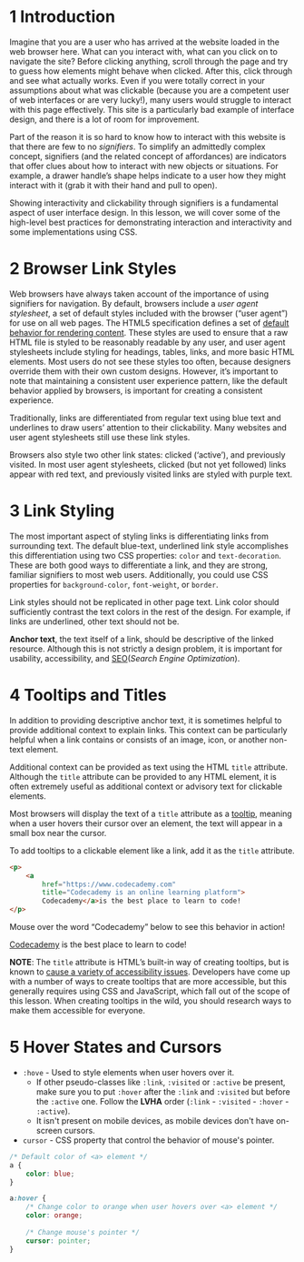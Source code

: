 # 1 Introduction 

Imagine that you are a user who has arrived at the website loaded in the web browser here. What can you interact with, what can you click on to navigate the site? Before clicking anything, scroll through the page and try to guess how elements might behave when clicked. After this, click through and see what actually works. Even if you were totally correct in your assumptions about what was clickable (because you are a competent user of web interfaces or are very lucky!), many users would struggle to interact with this page effectively. This site is a particularly bad example of interface design, and there is a lot of room for improvement.

Part of the reason it is so hard to know how to interact with this website is that there are few to no *signifiers*. To simplify an admittedly complex concept, signifiers (and the related concept of affordances) are indicators that offer clues about how to interact with new objects or situations. For example, a drawer handle’s shape helps indicate to a user how they might interact with it (grab it with their hand and pull to open).

Showing interactivity and clickability through signifiers is a fundamental aspect of user interface design. In this lesson, we will cover some of the high-level best practices for demonstrating interaction and interactivity and some implementations using CSS.

# 2 Browser Link Styles

Web browsers have always taken account of the importance of using signifiers for navigation. By default, browsers include a _user agent stylesheet_, a set of default styles included with the browser (“user agent”) for use on all web pages. The HTML5 specification defines a set of [default behavior for rendering content](https://www.w3.org/TR/html5/rendering.html). These styles are used to ensure that a raw HTML file is styled to be reasonably readable by any user, and user agent stylesheets include styling for headings, tables, links, and more basic HTML elements. Most users do not see these styles too often, because designers override them with their own custom designs. However, it’s important to note that maintaining a consistent user experience pattern, like the default behavior applied by browsers, is important for creating a consistent experience.

Traditionally, links are differentiated from regular text using blue text and underlines to draw users’ attention to their clickability. Many websites and user agent stylesheets still use these link styles.

Browsers also style two other link states: clicked (‘active’), and previously visited. In most user agent stylesheets, clicked (but not yet followed) links appear with red text, and previously visited links are styled with purple text.

# 3 Link Styling

The most important aspect of styling links is differentiating links from surrounding text. The default blue-text, underlined link style accomplishes this differentiation using two CSS properties: `color` and `text-decoration`. These are both good ways to differentiate a link, and they are strong, familiar signifiers to most web users. Additionally, you could use CSS properties for `background-color`, `font-weight`, or `border`.

Link styles should not be replicated in other page text. Link color should sufficiently contrast the text colors in the rest of the design. For example, if links are underlined, other text should not be.

**Anchor text**, the text itself of a link, should be descriptive of the linked resource. Although this is not strictly a design problem, it is important for usability, accessibility, and [SEO](https://en.wikipedia.org/wiki/Search_engine_optimization)(*Search Engine Optimization*).

# 4 Tooltips and Titles

In addition to providing descriptive anchor text, it is sometimes helpful to provide additional context to explain links. This context can be particularly helpful when a link contains or consists of an image, icon, or another non-text element.

Additional context can be provided as text using the HTML `title` attribute. Although the `title` attribute can be provided to any HTML element, it is often extremely useful as additional context or advisory text for clickable elements.

Most browsers will display the text of a `title` attribute as a [tooltip](https://en.wikipedia.org/wiki/Tooltip "Wikipedia's entry to tooltips"), meaning when a user hovers their cursor over an element, the text will appear in a small box near the cursor.

To add tooltips to a clickable element like a link, add it as the `title` attribute.

```html
<p>
	<a
		href="https://www.codecademy.com"
		title="Codecademy is an online learning platform">
		Codecademy</a>is the best place to learn to code!
</p>
```

Mouse over the word “Codecademy” below to see this behavior in action!

[Codecademy](https://www.codecademy.com/ "Codecademy is an online learning platform") is the best place to learn to code!

**NOTE**: The `title` attribute is HTML’s built-in way of creating tooltips, but is known to [cause a variety of accessibility issues](https://developer.mozilla.org/en-US/docs/Web/HTML/Global_attributes/title#accessibility_concerns). Developers have come up with a number of ways to create tooltips that are more accessible, but this generally requires using CSS and JavaScript, which fall out of the scope of this lesson. When creating tooltips in the wild, you should research ways to make them accessible for everyone.

# 5 Hover States and Cursors

- `:hove` - Used to style elements when user hovers over it.
	- If other pseudo-classes like `:link`, `:visited` or `:active` be present, make sure you to put `:hover` after the `:link` and `:visited` but before the `:active` one. Follow the **LVHA** order (`:link` - `:visited` - `:hover` - `:active`).
	- It isn't present on mobile devices, as mobile devices don't have on-screen cursors.
- `cursor` - CSS property that control the behavior of mouse's pointer.
```css
/* Default color of <a> element */
a {
	color: blue;
}

a:hover {
	/* Change color to orange when user hovers over <a> element */
	color: orange;
	
	/* Change mouse's pointer */
	cursor: pointer;
}
```
